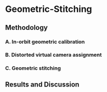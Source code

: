 Geometric-Stitching
===

## Methodology

### A. In-orbit geometric calibration

### B. Distorted virtual camera assignment

### C. Geometric stitching


## Results and Discussion

